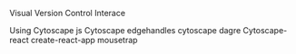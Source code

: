Visual Version Control Interace 

Using
Cytoscape js
Cytoscape edgehandles
cytoscape dagre
Cytoscape-react
create-react-app
mousetrap